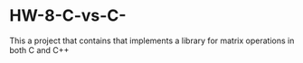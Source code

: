 # HW-8-C-vs-C-
This a project that contains that implements a library for matrix operations in both C and C++
